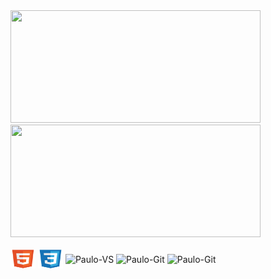 <div>
  <a href="https://www.github.com/DevPauloCarvalho">
  <img height="180em" width="400" src="https://github-readme-stats.vercel.app/api?username=DevPauloCarvalho&show_icons=true&theme=transparent&include_allcommits=true&count_private=true"/>
  <img height="180em" width="400" src="https://github-readme-stats.vercel.app/api/top-langs/?username=DevPauloCarvalho&layout=compact&langs_count=16&theme=transparent"/>
</div>

<div style="display: inline-block"><br>
  <img align="center" alt="Paulo-HTML" height="30" width="40" src="https://raw.githubusercontent.com/devicons/devicon/master/icons/html5/html5-original.svg">
  <img align="center" alt="Paulo-CSS" height="30" width="40" src="https://raw.githubusercontent.com/devicons/devicon/master/icons/css3/css3-original.svg">
  <img align="center" alt="Paulo-VS" heigth="30" width="40" src="https://cdn.jsdelivr.net/gh/devicons/devicon/icons/visualstudio/visualstudio-plain.svg">
  <img align="center" alt="Paulo-Git" heigth="30" width="40" src="https://cdn.jsdelivr.net/gh/devicons/devicon/icons/git/git-original.svg">
  <img align="center" alt="Paulo-Git" heigth="30" width="40" src="https://cdn.jsdelivr.net/gh/devicons/devicon/icons/javascript/javascript-original.svg" />
          
</div>
